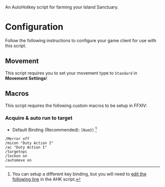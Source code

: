 An AutoHotkey script for farming your Island Sanctuary.

# Configuration

Follow the following instructions to configure your game client for use with this script.

## Movement

This script requires you to set your movement type to `Standard` in **Movement Settings**!

## Macros

This script requires the following custom macros to be setup in FFXIV:

### Acquire & auto run to target

- Default Binding (Recommended): `[Num3]` [^1]

```
/Merror off
/micon "Duty Action I"
/ac "Duty Action I"
/targetnpc
/lockon on
/automove on
```
[^1]: You can setup a different key binding, but you will need to [edit the following line](https://douglasparker.dev/-/snippets/1#LC25) in the AHK script.